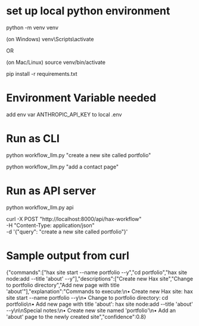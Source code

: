 # set up local python environment
python -m venv venv

(on Windows)
venv\Scripts\activate

OR 

(on Mac/Linux)
source venv/bin/activate


pip install -r requirements.txt



# Environment Variable needed
add env var ANTHROPIC_API_KEY to local .env



# Run as CLI
python workflow_llm.py "create a new site called portfolio" 

python workflow_llm.py "add a contact page"

# Run as API server
python workflow_llm.py api

curl -X POST "http://localhost:8000/api/hax-workflow" \
     -H "Content-Type: application/json" \
     -d '{"query": "create a new site called portfolio"}'


# Sample output from curl
{"commands":["hax site start --name portfolio --y","cd portfolio","hax site node:add --title 'about' --y"],"descriptions":["Create new Hax site","Change to portfolio directory","Add new page with title 'about'"],"explanation":"Commands to execute:\n• Create new Hax site: hax site start --name portfolio --y\n• Change to portfolio directory: cd portfolio\n• Add new page with title 'about': hax site node:add --title 'about' --y\n\nSpecial notes:\n• Create new site named 'portfolio'\n• Add an 'about' page to the newly created site","confidence":0.8}
